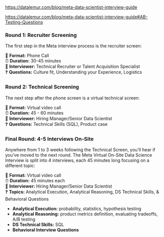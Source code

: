 https://datalemur.com/blog/meta-data-scientist-interview-guide


https://datalemur.com/blog/meta-data-scientist-interview-guide#AB-Testing-Questions

### Round 1: Recruiter Screening
The first step in the Meta interview process is the recruiter screen:

💼 **Format:** Phone Call  
⏰ **Duration:** 30-45 minutes  
👤 **Interviewer:** Technical Recruiter or Talent Acquisition Specialist  
❓ **Questions:** Culture fit, Understanding your Experience, Logistics

### Round 2: Technical Screening
The next step after the phone screen is a virtual technical screen:

💼 **Format:** Virtual video call  
⏰ **Duration:** 45 - 60 minutes  
👤 **Interviewer:** Hiring Manager/Senior Data Scientist  
❓ **Questions:** Technical Skills (SQL), Product case

### Final Round: 4-5 Interviews On-Site
Anywhere from 1 to 3 weeks following the Technical Screen, you'll hear if you’ve moved to the next round. The Meta Virtual On-Site Data Science Interview is split into 4 interviews, each 45 minutes long focusing on a different topic:

💼 **Format:** Virtual video call  
⏰ **Duration:** 45 minutes each  
👤 **Interviewer:** Hiring Manager/Senior Data Scientist  
❓ **Topics:** Analytical Execution, Analytical Reasoning, DS Technical Skills, & Behavioral Questions

- **Analytical Execution:** probability, statistics, hypothesis testing
- **Analytical Reasoning:** product metrics definition, evaluating tradeoffs, A/B testing
- **DS Technical Skills:** SQL
- **Behavioral Interview Questions**
